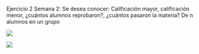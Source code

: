 Ejercicio 2 Semana 2:
Se desea conocer: Calificación mayor, calificación menor, ¿cuántos alumnos reprobaron?, ¿cuántos
pasaron la materia? De n alumnos en un grupo

![](file:///D:/Escritorio/Elian%20Ung/Fundamentos%20de%20la%20Programacion/Diagramas%20Mark/Dia%202-2.png)

![](file:///D:/Escritorio/Elian%20Ung/Fundamentos%20de%20la%20Programacion/Diagramas%20Mark/sdfsd.png)